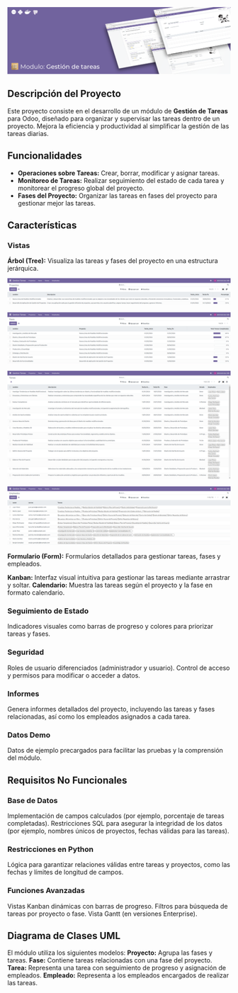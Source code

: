 ![banner modulo](https://github.com/sandraEstlo/odoo-module/blob/main/imagenes/banner_1.png)

## Descripción del Proyecto
Este proyecto consiste en el desarrollo de un módulo de **Gestión de Tareas** para Odoo, diseñado para organizar y supervisar las tareas dentro de un proyecto. Mejora la eficiencia y productividad al simplificar la gestión de las tareas diarias.

## Funcionalidades
- **Operaciones sobre Tareas:** Crear, borrar, modificar y asignar tareas.
- **Monitoreo de Tareas:** Realizar seguimiento del estado de cada tarea y monitorear el progreso global del proyecto.
- **Fases del Proyecto:** Organizar las tareas en fases del proyecto para gestionar mejor las tareas.

## Características
### Vistas
**Árbol (Tree):** Visualiza las tareas y fases del proyecto en una estructura jerárquica.

![vista 1](https://github.com/sandraEstlo/odoo-module/blob/main/imagenes/01.png)

![vista 2](https://github.com/sandraEstlo/odoo-module/blob/main/imagenes/02.png)

![vista 3](https://github.com/sandraEstlo/odoo-module/blob/main/imagenes/03.png)

![vista 4](https://github.com/sandraEstlo/odoo-module/blob/main/imagenes/04.png)

**Formulario (Form):** Formularios detallados para gestionar tareas, fases y empleados.

**Kanban:** Interfaz visual intuitiva para gestionar las tareas mediante arrastrar y soltar.
**Calendario:** Muestra las tareas según el proyecto y la fase en formato calendario.

### Seguimiento de Estado 
Indicadores visuales como barras de progreso y colores para priorizar tareas y fases.

### Seguridad
Roles de usuario diferenciados (administrador y usuario).
Control de acceso y permisos para modificar o acceder a datos.

### Informes
Genera informes detallados del proyecto, incluyendo las tareas y fases relacionadas, así como los empleados asignados a cada tarea.

### Datos Demo
Datos de ejemplo precargados para facilitar las pruebas y la comprensión del módulo.

## Requisitos No Funcionales
### Base de Datos
Implementación de campos calculados (por ejemplo, porcentaje de tareas completadas).
Restricciones SQL para asegurar la integridad de los datos (por ejemplo, nombres únicos de proyectos, fechas válidas para las tareas).

### Restricciones en Python
Lógica para garantizar relaciones válidas entre tareas y proyectos, como las fechas y límites de longitud de campos.

### Funciones Avanzadas
Vistas Kanban dinámicas con barras de progreso.
Filtros para búsqueda de tareas por proyecto o fase.
Vista Gantt (en versiones Enterprise).

## Diagrama de Clases UML
El módulo utiliza los siguientes modelos:
**Proyecto:** Agrupa las fases y tareas.
**Fase:** Contiene tareas relacionadas con una fase del proyecto.
**Tarea:** Representa una tarea con seguimiento de progreso y asignación de empleados.
**Empleado:** Representa a los empleados encargados de realizar las tareas.
